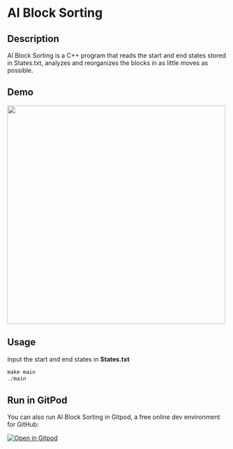 # AI Block Sorting

## Description

AI Block Sorting is a C++ program that reads the start and end states stored in States.txt, analyzes and reorganizes the blocks in as little moves as possible. 

## Demo
<img src="demo.gif" width="500">


## Usage

Input the start and end states in **States.txt**

```cpp
make main
./main
```

## Run in GitPod
You can also run AI Block Sorting in Gitpod, a free online dev environment for GitHub:

[![Open in Gitpod](https://gitpod.io/button/open-in-gitpod.svg)](https://gitpod.io/#https://github.com/DavBebawy/School-Project/AI-Block-Sorting)